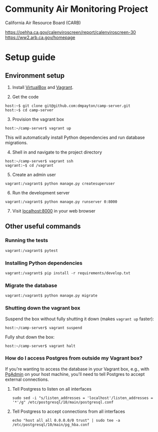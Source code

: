 Community Air Monitoring Project
================================

California Air Resource Board (CARB)

https://oehha.ca.gov/calenviroscreen/report/calenviroscreen-30
https://ww2.arb.ca.gov/homepage

# Setup guide

## Environment setup

1. Install [VirtualBox](https://www.virtualbox.org/) and [Vagrant](https://www.vagrantup.com/).

2. Get the code

```
host:~$ git clone git@github.com:dmpayton/camp-server.git
host:~$ cd camp-server
```

3. Provision the vagrant box

```
host:~/camp-server$ vagrant up
```

This will automatically install Python dependencies and run database migrations.

4. Shell in and navigate to the project directory

```
host:~/camp-server$ vagrant ssh
vagrant:~$ cd /vagrant
```

5. Create an admin user

```
vagrant:/vagrant$ python manage.py createsuperuser
```

6. Run the development server

```
vagrant:/vagrant$ python manage.py runserver 0:8000
```

7. Visit [localhost:8000](http://localhost:8000) in your web browser

## Other useful commands

### Running the tests

```
vagrant:/vagrant$ pytest
```

### Installing Python dependencies

```
vagrant:/vagrant$ pip install -r requirements/develop.txt
```

### Migrate the database

```
vagrant:/vagrant$ python manage.py migrate
```

### Shutting down the vagrant box

Suspend the box without fully shutting it down (makes `vagrant up` faster):

```
host:~/camp-server$ vagrant suspend
```

Fully shut down the box:

```
host:~/camp-server$ vagrant halt
```

### How do I access Postgres from outside my Vagrant box?

If you're wanting to access the database in your Vagrant box, e.g., with
[PgAdmin](https://www.pgadmin.org/) on your host machine, you'll need
to tell Postgres to accept external connections.

1. Tell Postgress to listen on all interfaces

    ```
    sudo sed -i "s/listen_addresses = 'localhost'/listen_addresses = '*'/g" /etc/postgresql/10/main/postgresql.conf
    ```
2. Tell Postgress to accept connections from all interfaces
    ```
    echo "host all all 0.0.0.0/0 trust" | sudo tee -a /etc/postgresql/10/main/pg_hba.conf
    ```
